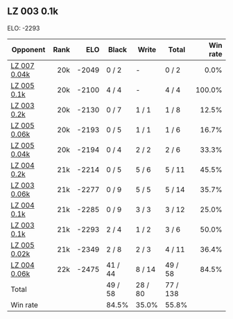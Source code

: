 ## LZ 003 0.1k ##

ELO: -2293

Opponent | Rank | ELO | Black | Write | Total | Win rate
---------|-----:|----:|-------|-------|-------|-------:
[LZ 007 0.04k](LZ%20007%200.04k.md) | 20k | -2049 | 0 / 2 | - | 0 / 2 | 0.0%
[LZ 005 0.1k](LZ%20005%200.1k.md) | 20k | -2100 | 4 / 4 | - | 4 / 4 | 100.0%
[LZ 003 0.2k](LZ%20003%200.2k.md) | 20k | -2130 | 0 / 7 | 1 / 1 | 1 / 8 | 12.5%
[LZ 005 0.06k](LZ%20005%200.06k.md) | 20k | -2193 | 0 / 5 | 1 / 1 | 1 / 6 | 16.7%
[LZ 005 0.04k](LZ%20005%200.04k.md) | 20k | -2194 | 0 / 4 | 2 / 2 | 2 / 6 | 33.3%
[LZ 004 0.2k](LZ%20004%200.2k.md) | 21k | -2214 | 0 / 5 | 5 / 6 | 5 / 11 | 45.5%
[LZ 003 0.06k](LZ%20003%200.06k.md) | 21k | -2277 | 0 / 9 | 5 / 5 | 5 / 14 | 35.7%
[LZ 004 0.1k](LZ%20004%200.1k.md) | 21k | -2285 | 0 / 9 | 3 / 3 | 3 / 12 | 25.0%
[LZ 003 0.1k](LZ%20003%200.1k.md) | 21k | -2293 | 2 / 4 | 1 / 2 | 3 / 6 | 50.0%
[LZ 005 0.02k](LZ%20005%200.02k.md) | 21k | -2349 | 2 / 8 | 2 / 3 | 4 / 11 | 36.4%
[LZ 004 0.06k](LZ%20004%200.06k.md) | 22k | -2475 | 41 / 44 | 8 / 14 | 49 / 58 | 84.5%
Total | | | 49 / 58 | 28 / 80 | 77 / 138 | 
Win rate| | | 84.5% | 35.0% | 55.8% | 

